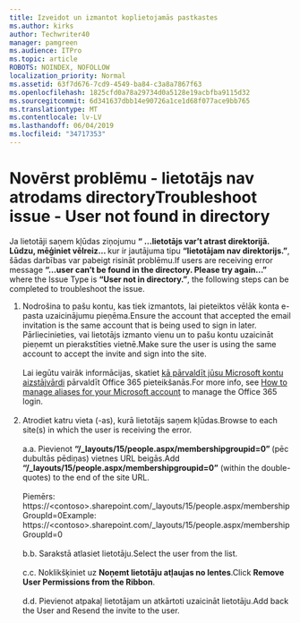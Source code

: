 ```yaml
---
title: Izveidot un izmantot koplietojamās pastkastes
ms.author: kirks
author: Techwriter40
manager: pamgreen
ms.audience: ITPro
ms.topic: article
ROBOTS: NOINDEX, NOFOLLOW
localization_priority: Normal
ms.assetid: 63f7d676-7cd9-4549-ba84-c3a8a7867f63
ms.openlocfilehash: 1825cfd0a78a29734d0a5128e19acbfba9115d32
ms.sourcegitcommit: 6d341637dbb14e90726a1ce1d68f077ace9bb765
ms.translationtype: MT
ms.contentlocale: lv-LV
ms.lasthandoff: 06/04/2019
ms.locfileid: "34717353"
---
```

# <a name="troubleshoot-issue---user-not-found-in-directory"></a><span data-ttu-id="ee799-102">Novērst problēmu - lietotājs nav atrodams directory</span><span class="sxs-lookup"><span data-stu-id="ee799-102">Troubleshoot issue - User not found in directory</span></span>

<p><span data-ttu-id="ee799-103">Ja lietotāji saņem kļūdas ziņojumu <strong> &ldquo; &hellip;lietotājs var&rsquo;t atrast direktorijā. Lūdzu, mēģiniet vēlreiz&hellip; </strong> kur ir jautājuma tipu <strong> &ldquo;lietotājam nav direktorijs.&rdquo;</strong>, šādas darbības var pabeigt risināt problēmu.</span><span class="sxs-lookup"><span data-stu-id="ee799-103">If users are receiving error message <strong>&ldquo;&hellip;user can&rsquo;t be found in the directory. Please try again&hellip;&rdquo;</strong> where the Issue Type is <strong>&ldquo;User not in directory.&rdquo;</strong>, the following steps can be completed to troubleshoot the issue.</span></span></p> <ol> <li><span data-ttu-id="ee799-104">Nodrošina to pašu kontu, kas tiek izmantots, lai pieteiktos vēlāk konta e-pasta uzaicinājumu pieņēma.</span><span class="sxs-lookup"><span data-stu-id="ee799-104">Ensure the account that accepted the email invitation is the same account that is being used to sign in later.</span></span> <span data-ttu-id="ee799-105">Pārliecinieties, vai lietotājs izmanto vienu un to pašu kontu uzaicināt pieņemt un pierakstīties vietnē.</span><span class="sxs-lookup"><span data-stu-id="ee799-105">Make sure the user is using the same account to accept the invite and sign into the site.</span></span> <br /><br /><span data-ttu-id="ee799-106">Lai iegūtu vairāk informācijas, skatiet <a href="https://support.microsoft.com/en-us/help/12407/microsoft-account-how-to-manage-aliases">kā pārvaldīt jūsu Microsoft kontu aizstājvārdi</a> pārvaldīt Office 365 pieteikšanās.</span><span class="sxs-lookup"><span data-stu-id="ee799-106">For more info, see <a href="https://support.microsoft.com/en-us/help/12407/microsoft-account-how-to-manage-aliases">How to manage aliases for your Microsoft account</a> to manage the Office 365 login.</span></span> <br /><br /></li> <li><span data-ttu-id="ee799-107">Atrodiet katru vieta (-as), kurā lietotājs saņem kļūdas.</span><span class="sxs-lookup"><span data-stu-id="ee799-107">Browse to each site(s) in which the user is receiving the error.</span></span> <br /><br /><span data-ttu-id="ee799-108">a.</span><span class="sxs-lookup"><span data-stu-id="ee799-108">a.</span></span> <span data-ttu-id="ee799-109">Pievienot <strong> &ldquo;/_layouts/15/people.aspx/membershipgroupid=0&rdquo; </strong> (pēc dubultās pēdiņas) vietnes URL beigās.</span><span class="sxs-lookup"><span data-stu-id="ee799-109">Add <strong>&ldquo;/_layouts/15/people.aspx/membershipgroupid=0&rdquo;</strong> (within the double-quotes) to the end of the site URL.</span></span> <br /><br /><span data-ttu-id="ee799-110">Piemērs: https://&lt;contoso&gt;.sharepoint.com/_layouts/15/people.aspx/membershipGroupId=0</span><span class="sxs-lookup"><span data-stu-id="ee799-110">Example: https://&lt;contoso&gt;.sharepoint.com/_layouts/15/people.aspx/membershipGroupId=0</span></span> <br /><br /><span data-ttu-id="ee799-111">b.</span><span class="sxs-lookup"><span data-stu-id="ee799-111">b.</span></span> <span data-ttu-id="ee799-112">Sarakstā atlasiet lietotāju.</span><span class="sxs-lookup"><span data-stu-id="ee799-112">Select the user from the list.</span></span> <br /><br /><span data-ttu-id="ee799-113">c.</span><span class="sxs-lookup"><span data-stu-id="ee799-113">c.</span></span> <span data-ttu-id="ee799-114">Noklikšķiniet uz <strong>Noņemt lietotāju atļaujas no lentes</strong>.</span><span class="sxs-lookup"><span data-stu-id="ee799-114">Click <strong>Remove User Permissions from the Ribbon</strong>.</span></span> <br /><br /><span data-ttu-id="ee799-115">d.</span><span class="sxs-lookup"><span data-stu-id="ee799-115">d.</span></span> <span data-ttu-id="ee799-116">Pievienot atpakaļ lietotājam un atkārtoti uzaicināt lietotāju.</span><span class="sxs-lookup"><span data-stu-id="ee799-116">Add back the User and Resend the invite to the user.</span></span></li> </ol>

